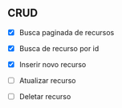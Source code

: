 ## CRUD

-[x] Busca paginada de recursos

-[x] Busca de recurso por id 

-[x] Inserir novo recurso

-[ ] Atualizar recurso

-[ ] Deletar recurso

